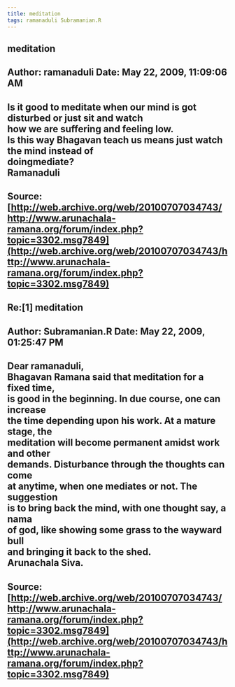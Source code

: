 ```yaml
--- 
title: meditation   
tags: ramanaduli Subramanian.R  
---  
```

## meditation  
Author: ramanaduli          Date: May 22, 2009, 11:09:06 AM  
---  
Is it good to meditate when our mind is got disturbed or just sit and watch  
how we are suffering and feeling low.   
Is this way Bhagavan teach us means just watch the mind instead of  
doingmediate?   
Ramanaduli
 ---  
Source:[http://web.archive.org/web/20100707034743/http://www.arunachala-ramana.org/forum/index.php?topic=3302.msg7849](http://web.archive.org/web/20100707034743/http://www.arunachala-ramana.org/forum/index.php?topic=3302.msg7849)   
---  

## Re:[1] meditation  
Author: Subramanian.R       Date: May 22, 2009, 01:25:47 PM  
---  
Dear ramanaduli,   
Bhagavan Ramana said that meditation for a fixed time,   
is good in the beginning. In due course, one can increase   
the time depending upon his work. At a mature stage, the   
meditation will become permanent amidst work and other   
demands. Disturbance through the thoughts can come   
at anytime, when one mediates or not. The suggestion   
is to bring back the mind, with one thought say, a nama   
of god, like showing some grass to the wayward bull   
and bringing it back to the shed.   
Arunachala Siva.
 ---  
Source:[http://web.archive.org/web/20100707034743/http://www.arunachala-ramana.org/forum/index.php?topic=3302.msg7849](http://web.archive.org/web/20100707034743/http://www.arunachala-ramana.org/forum/index.php?topic=3302.msg7849)   
---  

